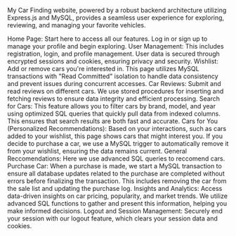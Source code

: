 My Car Finding website, powered by a robust backend architecture utilizing Express.js and MySQL, provides a seamless user experience for exploring, reviewing, and managing your favorite vehicles.

Home Page: Start here to access all our features. Log in or sign up to manage your profile and begin exploring.
User Management: This includes registration, login, and profile management. User data is secured through encrypted sessions and cookies, ensuring privacy and security.
Wishlist: Add or remove cars you're interested in. This page utilizes MySQL transactions with "Read Committed" isolation to handle data consistency and prevent issues during concurrent accesses.
Car Reviews: Submit and read reviews on different cars. We use stored procedures for inserting and fetching reviews to ensure data integrity and efficient processing.
Search for Cars: This feature allows you to filter cars by brand, model, and year using optimized SQL queries that quickly pull data from indexed columns. This ensures that search results are both fast and accurate.
Cars for You (Personalized Recommendations): Based on your interactions, such as cars added to your wishlist, this page shows cars that might interest you. If you decide to purchase a car, we use a MySQL trigger to automatically remove it from your wishlist, ensuring the data remains current.
General Reccomendations: Here we use advanced SQL queries to reccomend cars.
Purchase Car: When a purchase is made, we start a MySQL transaction to ensure all database updates related to the purchase are completed without errors before finalizing the transaction. This includes removing the car from the sale list and updating the purchase log.
Insights and Analytics: Access data-driven insights on car pricing, popularity, and market trends. We utilize advanced SQL functions to gather and present this information, helping you make informed decisions.
Logout and Session Management: Securely end your session with our logout feature, which clears your session data and cookies.

